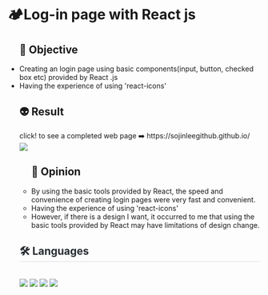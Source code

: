 <h1>🏕️Log-in page with React js</h1>

<ul><h2>🚀 Objective</h2>
  <li>Creating an login page using basic components(input, button, checked box etc) provided by React .js</li>
   <li>Having the experience of using 'react-icons'</li>
</ul>


<ul><h2>👽 Result</h2>
  click! to see a completed web page ➡️ https://sojinleegithub.github.io/<br>
<img src= "https://github.com/SojinLeeGithub/SojinLeeGithub.github.io/assets/159878967/ceac720e-be61-4eb1-a4ab-935b4a126234">

<ul><h2>🧠 Opinion</h2>
  <li>By using the basic tools provided by React, the speed and convenience of creating login pages were very fast and convenient.</li>
   <li>Having the experience of using 'react-icons'</li>
  <li>However, if there is a design I want, it occurred to me that using the basic tools provided by React may have limitations of design change.</li>
</ul>
  <div style="text-align: left;">
    <h2 style="border-bottom: 1px solid #d8dee4; color: #282d33;"> 🛠️ Languages </h2> <br> 
    <div style="margin: ; text-align: left;" "text-align: left;"> <img src="https://img.shields.io/badge/React-61DAFB?style=for-the-badge&logo=React&logoColor=white">
          <img src="https://img.shields.io/badge/Javascript-F7DF1E?style=for-the-badge&logo=Javascript&logoColor=white">
          <img src="https://img.shields.io/badge/HTML5-E34F26?style=for-the-badge&logo=HTML5&logoColor=white">
          <img src="https://img.shields.io/badge/CSS3-1572B6?style=for-the-badge&logo=CSS3&logoColor=white">
          </div>
    </div>
    
    


